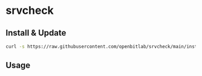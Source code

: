 # srvcheck


## Install & Update
```bash 
curl -s https://raw.githubusercontent.com/openbitlab/srvcheck/main/install.sh | bash -s -- -t <tg_chat_id> <tg_token> <optional_flags>
```

## Usage
